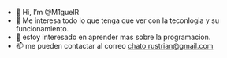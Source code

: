 - 👋 Hi, I’m @M1guelR
- 👀 Me interesa todo lo que tenga que ver con la teconlogia y su funcionamiento. 
- 🌱 estoy interesado en aprender mas sobre la programacion. 
- 📫 me pueden contactar al correo chato.rustrian@gmail.com
<!---
M1guelR/M1guelR is a ✨ special ✨ repository because its `README.md` (this file) appears on your GitHub profile.
You can click the Preview link to take a look at your changes.
--->

